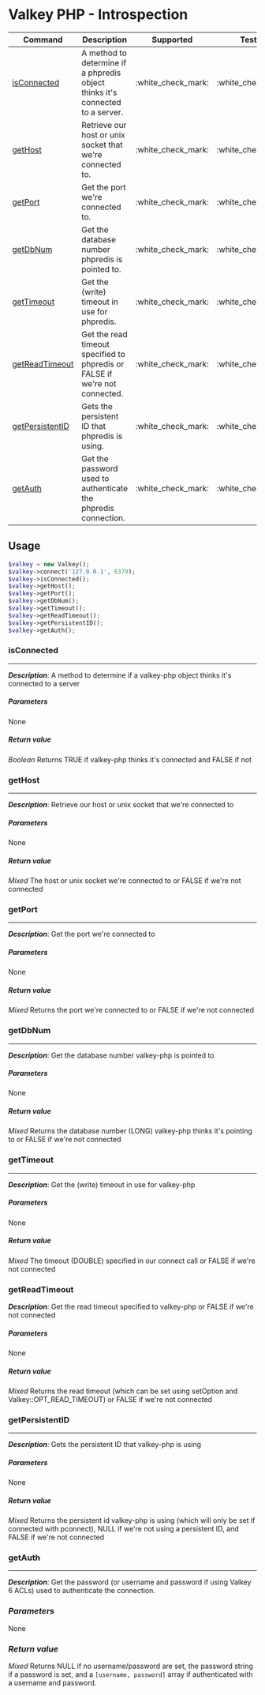 # Valkey PHP - Introspection

|Command                            |Description                                                                    |Supported  |Tested     |Class/Trait    |Method         |
|---                                |---                                                                            |:-:        |:-:        |---            |---            |
|[isConnected](#isConnected)        |A method to determine if a phpredis object thinks it's connected to a server.  |:white\_check\_mark:        |:white\_check\_mark:        |Introspection  |isConnected    |
|[getHost](#getHost)                |Retrieve our host or unix socket that we're connected to.                      |:white\_check\_mark:        |:white\_check\_mark:        |Introspection  |getHost        |
|[getPort](#getPort)                |Get the port we're connected to.                                               |:white\_check\_mark:        |:white\_check\_mark:        |Introspection  |getPort        |
|[getDbNum](#getDbNum)              |Get the database number phpredis is pointed to.                                |:white\_check\_mark:        |:white\_check\_mark:        |Introspection  |getDbNum       |
|[getTimeout](#getTimeout)          |Get the (write) timeout in use for phpredis.                                   |:white\_check\_mark:        |:white\_check\_mark:        |Introspection  |getTimeout     |
|[getReadTimeout](#getReadTimeout)  |Get the read timeout specified to phpredis or FALSE if we're not connected.    |:white\_check\_mark:        |:white\_check\_mark:        |Introspection  |getReadTimeout |
|[getPersistentID](#getPersistentID)|Gets the persistent ID that phpredis is using.                                 |:white\_check\_mark:        |:white\_check\_mark:        |Introspection  |getPersistentID|
|[getAuth](#getAuth)                |Get the password used to authenticate the phpredis connection.                 |:white\_check\_mark:        |:white\_check\_mark:        |Introspection| getAuth         |

## Usage

```php
$valkey = new Valkey();
$valkey->connect('127.0.0.1', 6379);
$valkey->isConnected();
$valkey->getHost();
$valkey->getPort();
$valkey->getDbNum();
$valkey->getTimeout();
$valkey->getReadTimeout();
$valkey->getPersistentID();
$valkey->getAuth();
```

### isConnected
-----
_**Description**_:  A method to determine if a valkey-php object thinks it's connected to a server

##### *Parameters*
None

##### *Return value*
*Boolean* Returns TRUE if valkey-php thinks it's connected and FALSE if not

### getHost
-----
_**Description**_:  Retrieve our host or unix socket that we're connected to

##### *Parameters*
None

##### *Return value*
*Mixed* The host or unix socket we're connected to or FALSE if we're not connected


### getPort
-----
_**Description**_:  Get the port we're connected to

##### *Parameters*
None

##### *Return value*
*Mixed* Returns the port we're connected to or FALSE if we're not connected

### getDbNum
-----
_**Description**_:  Get the database number valkey-php is pointed to

##### *Parameters*
None

##### *Return value*
*Mixed* Returns the database number (LONG) valkey-php thinks it's pointing to or FALSE if we're not connected

### getTimeout
-----
_**Description**_:  Get the (write) timeout in use for valkey-php

##### *Parameters*
None

##### *Return value*
*Mixed* The timeout (DOUBLE) specified in our connect call or FALSE if we're not connected

### getReadTimeout
_**Description**_:  Get the read timeout specified to valkey-php or FALSE if we're not connected

##### *Parameters*
None

##### *Return value*
*Mixed*  Returns the read timeout (which can be set using setOption and Valkey::OPT_READ_TIMEOUT) or FALSE if we're not connected

### getPersistentID
-----
_**Description**_:  Gets the persistent ID that valkey-php is using

##### *Parameters*
None

##### *Return value*
*Mixed* Returns the persistent id valkey-php is using (which will only be set if connected with pconnect), NULL if we're not
using a persistent ID, and FALSE if we're not connected

### getAuth
-----
_**Description**_:  Get the password (or username and password if using Valkey 6 ACLs) used to authenticate the connection.

### *Parameters*
None

### *Return value*
*Mixed*  Returns NULL if no username/password are set, the password string if a password is set, and a `[username, password]` array if authenticated with a username and password.
